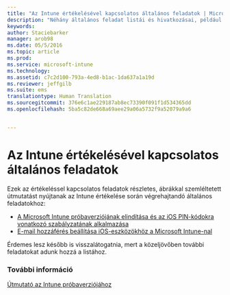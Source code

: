 ```yaml
---
title: "Az Intune értékelésével kapcsolatos általános feladatok | Microsoft Intune"
description: "Néhány általános feladat listái és hivatkozásai, például az iOS PIN-kódokra vonatkozó szabályzatának alkalmazása és e-mail-hozzáférés beállítása az Intune-nal"
keywords: 
author: Staciebarker
manager: arob98
ms.date: 05/5/2016
ms.topic: article
ms.prod: 
ms.service: microsoft-intune
ms.technology: 
ms.assetid: c7c2d100-793a-4ed8-b1ac-1da637a1a19d
ms.reviewer: jeffgilb
ms.suite: ems
translationtype: Human Translation
ms.sourcegitcommit: 376e6c1ae229187ab8ec73390f091f1d534365dd
ms.openlocfilehash: 5ba5c82de668a69aee29a06a5732f9a52079a9a6


---
```



# Az Intune értékelésével kapcsolatos általános feladatok

Ezek az értékeléssel kapcsolatos feladatok részletes, ábrákkal szemléltetett útmutatást nyújtanak az Intune értékelése során végrehajtandó általános feladatokhoz:

- [A Microsoft Intune próbaverziójának elindítása és az iOS PIN-kódokra vonatkozó szabályzatának alkalmazása](start-a-microsoft-intune-trial-and-deploy-ios-pin-policy.md)
- [E-mail hozzáférés beállítása iOS-eszközökhöz a Microsoft Intune-nal](set-up-email-access-for-ios-devices-using-microsoft-intune.md)

Érdemes lesz később is visszalátogatnia, mert a közeljövőben további feladatokat adunk hozzá a listához.

### További információ
[Útmutató az Intune próbaverziójához](get-started-with-a-30-day-trial-of-microsoft-intune.md)



<!--HONumber=Jul16_HO3-->



